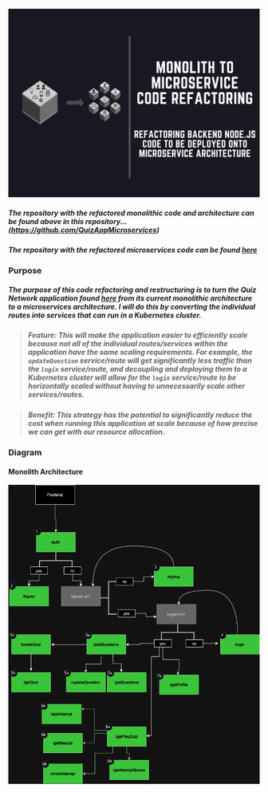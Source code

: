 <p align="left">
<img src="https://github.com/djtoler/Build-and-Deploy-NodeJS-MicroService-App-On-AWS_EKS/blob/main/1microservice.png">
</p>

##### The repository with the refactored monolithic code and architecture can be found above in this repository...(https://github.com/QuizAppMicroservices)

##### The repository with the refactored microservices code can be found [here](https://github.com/QuizAppMicroservices)

### Purpose
##### The purpose of this code refactoring and restructuring is to turn the Quiz Network application found [here](https://github.com/yashksaini/quiz-network-server/tree/main) from its current monolithic architecture to a microservices architecture. I will do this by converting the individual routes into services that can run in a Kubernetes cluster. 

> ##### Feature: This will make the application easier to efficiently scale because not all of the individual routes/services within the application have the same scaling requirements. For example, the `updateQuestion` service/route will get significantly less traffic than the `login` service/route, and decoupling and deploying them to a Kubernetes cluster will allow for the `login` service/route to be horizontally scaled without having to unnecessarily scale other services/routes.

> ##### Benefit: This strategy has the potential to significantly reduce the cost when running this application at scale because of how precise we can get with our resource allocation.


### Diagram
#### Monolith Architecture
<p align="left">
<img src="https://github.com/djtoler/Build-and-Deploy-NodeJS-MicroService-App-On-AWS_EKS/blob/main/monilithdiagram.png">
</p>



